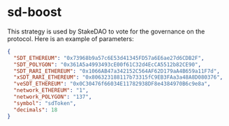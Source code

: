 # sd-boost

This strategy is used by StakeDAO to vote for the governance on the protocol.
Here is an example of parameters:

```json
{
  "SDT_ETHEREUM": "0x73968b9a57c6E53d41345FD57a6E6ae27d6CDB2F",
  "SDT_POLYGON": "0x361A5a4993493cE00f61C32d4EcCA5512b82CE90",
  "SDT_RARI_ETHEREUM": "0x1066AB47a342152C564AF62D179aA4B659a11F7d",
  "xSDT_RARI_ETHEREUM": "0x806323188117b73315fC9EB3FAa3a48A8D080376",
  "veSDT_ETHEREUM": "0x0C30476f66034E11782938DF8e4384970B6c9e8a",
  "network_ETHEREUM": "1",
  "network_POLYGON": "137",
  "symbol": "sdToken",
  "decimals": 18
}
```
